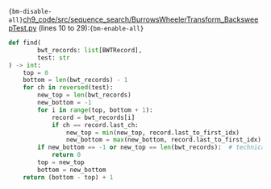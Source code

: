 `{bm-disable-all}`[ch9_code/src/sequence_search/BurrowsWheelerTransform_BacksweepTest.py](ch9_code/src/sequence_search/BurrowsWheelerTransform_BacksweepTest.py) (lines 10 to 29):`{bm-enable-all}`

```python
def find(
        bwt_records: list[BWTRecord],
        test: str
) -> int:
    top = 0
    bottom = len(bwt_records) - 1
    for ch in reversed(test):
        new_top = len(bwt_records)
        new_bottom = -1
        for i in range(top, bottom + 1):
            record = bwt_records[i]
            if ch == record.last_ch:
                new_top = min(new_top, record.last_to_first_idx)
                new_bottom = max(new_bottom, record.last_to_first_idx)
        if new_bottom == -1 or new_top == len(bwt_records):  # technically only need to check one of these conditions
            return 0
        top = new_top
        bottom = new_bottom
    return (bottom - top) + 1
```